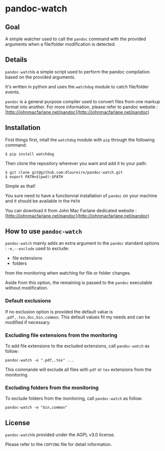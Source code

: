# pandoc-watch


## Goal

A simple watcher used to call the `pandoc` command with the provided arguments when a file/folder modification is detected.

## Details

`pandoc-watch`is a simple script used to perform the pandoc compilation based on the provided arguments.

It's written in python and uses the `watchdog` module to catch file/folder events.

`pandoc` is a general purpose compiler used to convert files from one markup format into another. For more information, please refer to pandoc website : [http://johnmacfarlane.net/pandoc](http://johnmacfarlane.net/pandoc)

## Installation

First things first, intall the `watchdog` module with `pip` through the following command:

    $ pip install watchdog

Then clone the repository wherever you want and add it to your path: 

    $ git clone git@github.com:dloureiro/pandoc-watch.git
    $ export PATH=$(pwd):$PATH

Simple as that!

You sure need to have a functionnal installation of `pandoc` on your machine and it should  be available in the `PATH`

You can download it from John Mac Farlane dedicated website : [http://johnmacfarlane.net/pandoc](http://johnmacfarlane.net/pandoc)

## How to use `pandoc-watch`

`pandoc-watch` mainly adds an extra argument to the `pandoc` standard options : `-e,--exclude` used to exclude:

 * file extensions
 * folders 
 
from the monitoring when watching for file or folder changes.

Aside from this option, the remaining is passed to the `pandoc` executable without modification.

### Default exclusions

If no exclusion option is provided the default value is `.pdf,.tex,doc,bin,common`. This default values fit my needs and can be modified if necessary.

### Excluding file extensions from the monitoring

To add file extensions to the excluded extensions, call `pandoc-watch` as follow:

    pandoc-watch -e ".pdf,.tex" ...

This commande will exclude all files with `pdf` or `tex` extensions from the monitoring.

### Excluding folders from the monitoring

To exclude folders from the monitoring, call `pandoc-watch` as follow:

    pandoc-watch -e "bin,common"

## License

`pandoc-watch`is provided under the AGPL v3.0 license.

Please refer to the `COPYING` file for detail information.
